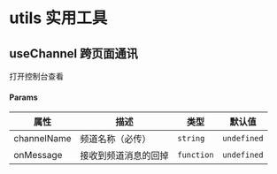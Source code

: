 # utils 实用工具

<!-- ### utils -->
<!---->
<!-- 一些实用工具函数、hook -->

<!-- # channel 跨页面通讯 -->

## useChannel 跨页面通讯

打开控制台查看

<code src='./channel/example'></code>

<code src='./channel/example1'></code>

#### Params

| 属性        | 描述                 | 类型       | 默认值      |
| ----------- | -------------------- | ---------- | ----------- |
| channelName | 频道名称（必传）     | `string`   | `undefined` |
| onMessage   | 接收到频道消息的回掉 | `function` | `undefined` |
